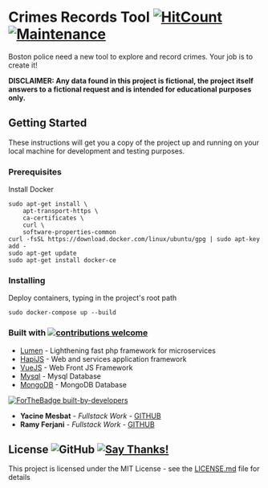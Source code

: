 # Crimes Records Tool [![HitCount](http://hits.dwyl.io/YacineMesbat/HapiVueMongo-And-Microservices.svg)](http://hits.dwyl.io/YacineMesbat/HapiVueMongo-And-Microservices) [![Maintenance](https://img.shields.io/badge/Maintained%3F-no-red.svg)](https://GitHub.com/YacineMesbat/HapiVueMongo-And-Microservices/graphs/commit-activity)

Boston police need a new tool to explore and record crimes. Your job is to create it!

**DISCLAIMER: Any data found in this project is fictional, the project itself answers to a fictional request and is intended for educational purposes only.**

## Getting Started

These instructions will get you a copy of the project up and running on your local machine for development and testing purposes.

### Prerequisites

Install Docker

```
sudo apt-get install \
    apt-transport-https \
    ca-certificates \
    curl \
    software-properties-common
curl -fsSL https://download.docker.com/linux/ubuntu/gpg | sudo apt-key add -
sudo apt-get update
sudo apt-get install docker-ce
```

### Installing

Deploy containers, typing in the project's root path

```
sudo docker-compose up --build
```

### Built with [![contributions welcome](https://img.shields.io/badge/contributions-welcome-brightgreen.svg?style=flat)](https://github.com/YacineMesbat/HapiVueMongo-And-Microservices/issues)

* [Lumen](https://github.com/laravel/lumen) - Lighthening fast php framework for microservices
* [HapiJS](https://github.com/hapijs/hapi) - Web and services application framework
* [VueJS](https://github.com/vuejs/vue) - Web Front JS Framework
* [Mysql](https://github.com/mysql) - Mysql Database
* [MongoDB](https://github.com/mongodb/mongo) - MongoDB Database

[![ForTheBadge built-by-developers](http://ForTheBadge.com/images/badges/built-by-developers.svg)](https://GitHub.com/YacineMesbat/)  

* **Yacine Mesbat** - *Fullstack Work* - [GITHUB](https://github.com/YacineMesbat)
* **Ramy Ferjani** - *Fullstack Work* - [GITHUB](https://github.com/ramyferjani)

## License ![GitHub](https://img.shields.io/github/license/mashape/apistatus.svg) [![Say Thanks!](https://img.shields.io/badge/Say%20Thanks-!-1EAEDB.svg)](https://saythanks.io/to/Mesbat)

This project is licensed under the MIT License - see the [LICENSE.md](LICENSE.md) file for details
